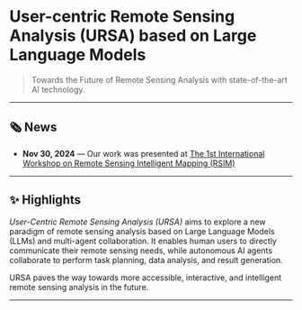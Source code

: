 # User-centric Remote Sensing Analysis (URSA) based on Large Language Models

> Towards the Future of Remote Sensing Analysis with state-of-the-art AI technology.

---

## 🗞️ News

- **Nov 30, 2024** — Our work was presented at [The 1st International Workshop on Remote Sensing Intelligent Mapping (RSIM)](https://www.geog-event.hku.hk/rsim)

---

## ✨ Highlights

*User-Centric Remote Sensing Analysis (URSA)* aims to explore a new paradigm of remote sensing analysis based on Large Language Models (LLMs) and multi-agent collaboration. It enables human users to directly communicate their remote sensing needs, while autonomous AI agents collaborate to perform task planning, data analysis, and result generation.

URSA paves the way towards more accessible, interactive, and intelligent remote sensing analysis in the future.

---



